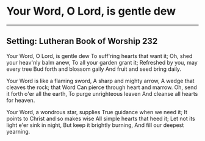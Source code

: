 # Your Word, O Lord, is gentle dew

***

## Setting: Lutheran Book of Worship 232

Your Word, O Lord, is gentle dew
To suff'ring hearts that want it;
Oh, shed your heav'nly balm anew,
To all your garden grant it;
Refreshed by you, may every tree
Bud forth and blossom gaily
And fruit and seed bring daily.

Your Word is like a flaming sword,
A sharp and mighty arrow,
A wedge that cleaves the rock; that Word
Can pierce through heart and marrow.
Oh, send it forth o'er all the earth,
To purge unrighteous leaven
And cleanse all hearts for heaven.

Your Word, a wondrous star, supplies
True guidance when we need it;
It points to Christ and so makes wise
All simple hearts that heed it;
Let not its light e'er sink in night,
But keep it brightly burning,
And fill our deepest yearning.